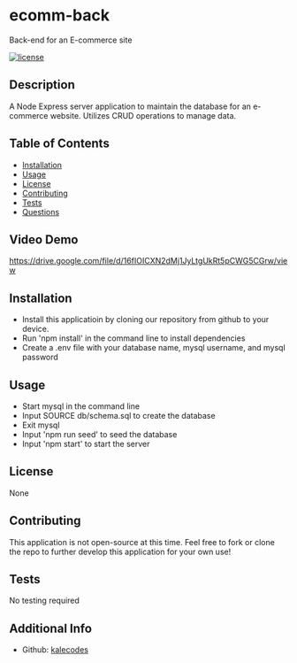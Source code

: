 # ecomm-back
Back-end for an E-commerce site

  [![license](https://img.shields.io/badge/license-None-blue)](https://shields.io)

  ## Description
  A Node Express server application to maintain the database for an e-commerce website. Utilizes CRUD operations to manage data. 
    
  ## Table of Contents
  * [Installation](#installation)
  * [Usage](#usage)
  * [License](#license)
  * [Contributing](#contributions)
  * [Tests](#tests)
  * [Questions](#questions)

  ## Video Demo
  https://drive.google.com/file/d/16fIOICXN2dMj1JyLtgUkRt5pCWG5CGrw/view

  
  ## Installation
  * Install this applicatioin by cloning our repository from github to your device.
  * Run 'npm install' in the command line to install dependencies
  * Create a .env file with your database name, mysql username, and mysql password

  ## Usage
  * Start mysql in the command line
  * Input SOURCE db/schema.sql to create the database
  * Exit mysql
  * Input 'npm run seed' to seed the database
  * Input 'npm start' to start the server

  ## License
  None
  
  ## Contributing
  This application is not open-source at this time. Feel free to fork or clone the repo to further develop this application for your own use!
  
  ## Tests
  No testing required
  
  ## Additional Info
  * Github: [kalecodes](https://github.com/kalecodes)